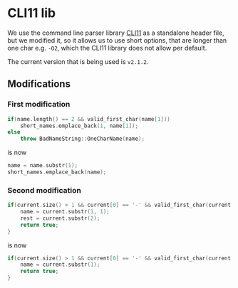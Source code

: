 # CLI11 lib
We use the command line parser library [CLI11](https://github.com/CLIUtils/CLI11) as a standalone header file, but we modified it,
so it allows us to use short options, that are longer than one char e.g. `-O2`, which the CLI11 library does not allow per default.

The current version that is being used is `v2.1.2`.

## Modifications
### First modification
```cpp
if(name.length() == 2 && valid_first_char(name[1]))
    short_names.emplace_back(1, name[1]);
else
    throw BadNameString::OneCharName(name);
```

is now

```cpp
name = name.substr(1);
short_names.emplace_back(name);
```

### Second modification
```cpp
if(current.size() > 1 && current[0] == '-' && valid_first_char(current[1])) {
    name = current.substr(1, 1);
    rest = current.substr(2);
    return true;
}
```

is now

```cpp
if(current.size() > 1 && current[0] == '-' && valid_first_char(current[1])) {
    name = current.substr(1);
    return true;
}
```